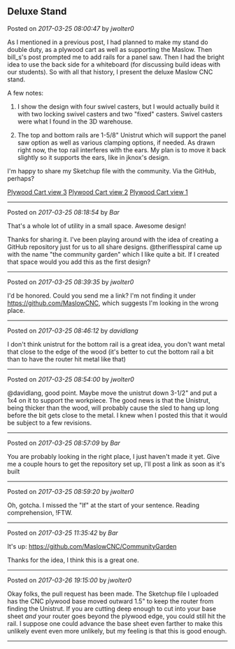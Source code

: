 ## Deluxe Stand
Posted on *2017-03-25 08:00:47* by *jwolter0*

As I mentioned in a previous post, I had planned to make my stand do double duty, as a plywood cart as well as supporting the Maslow.  Then bill_s's post prompted me to add rails for a panel saw.  Then I had the bright idea to use the back side for a whiteboard (for discussing build ideas with our students).  So with all that history, I present the deluxe Maslow CNC stand. 

A few notes:

1. I show the design with four swivel casters, but I would actually build it with two locking swivel casters and two "fixed" casters.  Swivel casters were what I found in the 3D warehouse.

2. The top and bottom rails are 1-5/8" Unistrut which will support the panel saw option as well as various clamping options, if needed.  As drawn right now, the top rail interferes with the ears.  My plan is to move it back slightly so it supports the ears, like in jknox's design.  

I'm happy to share my Sketchup file with the community.  Via the GitHub, perhaps?

 [Plywood Cart view 3](//muut.com/u/maslowcnc/s3/:maslowcnc:VMuc:plywoodcartview3.jpg.jpg) [Plywood Cart view 2](//muut.com/u/maslowcnc/s3/:maslowcnc:g4uB:plywoodcartview2.jpg.jpg) [Plywood Cart view 1](//muut.com/u/maslowcnc/s3/:maslowcnc:ojQT:plywoodcartview1.jpg.jpg)

---

Posted on *2017-03-25 08:18:54* by *Bar*

That's a whole lot of utility in a small space. Awesome design!

Thanks for sharing it. I've been playing around with the idea of creating a GitHub repository just for us to all share designs. @theriflesspiral came up with the name "the community garden" which I like quite a bit. If I created that space would you add this as the first design?

---

Posted on *2017-03-25 08:39:35* by *jwolter0*

I'd be honored.  Could you send me a link?  I'm not finding it under https://github.com/MaslowCNC, which suggests I'm looking in the wrong place.

---

Posted on *2017-03-25 08:46:12* by *davidlang*

I don't think unistrut for the bottom rail is a great idea, you don't want metal that close to the edge of the wood (it's better to cut the bottom rail a bit than to have the router hit metal like that)

---

Posted on *2017-03-25 08:54:00* by *jwolter0*

@davidlang, good point.  Maybe move the unistrut down 3-1/2" and put a 1x4 on it to support the workpiece.  The good news is that the Unistrut, being thicker than the wood, will probably cause the sled to hang up long before the bit gets close to the metal.  I knew when I posted this that it would be subject to a few revisions.

---

Posted on *2017-03-25 08:57:09* by *Bar*

You are probably looking in the right place, I just haven't  made it yet. Give me a couple hours to get the repository set up, I'll post a link as soon as it's built

---

Posted on *2017-03-25 08:59:20* by *jwolter0*

Oh, gotcha.  I missed the "If" at the start of your sentence.  Reading comprehension, !FTW.

---

Posted on *2017-03-25 11:35:42* by *Bar*

It's up: https://github.com/MaslowCNC/CommunityGarden

Thanks for the idea, I think this is a great one.

---

Posted on *2017-03-26 19:15:00* by *jwolter0*

Okay folks, the pull request has been made.  The Sketchup file I uploaded has the CNC plywood base moved outward 1.5" to keep the router from finding the Unistrut.  If you are cutting deep enough to cut into your base sheet *and* your router goes beyond the plywood edge, you could still hit the rail.  I suppose one could advance the base sheet even farther to make this unlikely event even more unlikely, but my feeling is that this is good enough.

---

